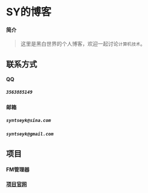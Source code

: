 # SY的博客

#### 简介

> 这里是黑白世界的个人博客，欢迎一起讨论`计算机技术`。


## 联系方式
#### QQ
##### `3563885149`
#### 邮箱
##### `syntseyk@sina.com`
##### `syntseyk@gmail.com`



## 项目

#### FM管理器
#### [项目官网](https://freedom-fm.github.io)
